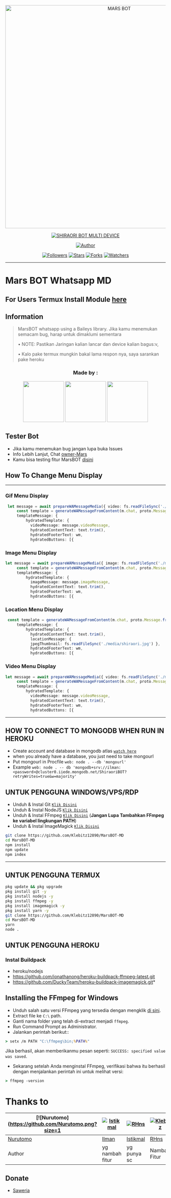 <p align="center">
<img src="https://telegra.ph/file/75585888884ec31ff99b3.jpg" alt="MARS BOT" width="700"/>


</p>
<p align="center">
<a href="#"><img title="SHIRAORI BOT MULTI DEVICE" src="https://img.shields.io/badge/MARS BOT MULTI DEVICE-green?colorA=%23ff0000&colorB=%23017e40&style=for-the-badge"></a>
</p>
<p align="center">
<a href="https://github.com/RHns20/MarsBOT-MD"><img title="Author" src="https://img.shields.io/badge/Author-RHns-red.svg?style=for-the-badge&logo=github"></a>
</p>
<p align="center">
<a href="https://github.com/RHns20/MarsBOT-MD/followers"><img title="Followers" src="https://img.shields.io/github/followers/RHns20?label=Followers&color=white&style=flat-square"></a>
<a href="https://github.com/RHns20/MarsBOT-MD/stargazers"><img title="Stars" src="https://img.shields.io/github/stars/RHns20/MarsBOT-MD?label=Stars&color=yellow&style=flat-square"></a>
<a href="https://github.com/RHns20/MarsBOT-MD/network/members"><img title="Forks" src="https://img.shields.io/github/forks/RHns20/MarsBOT-MD?label=Forks&color=blue&style=flat-square"></a>
<a href="https://github.com/RHns20/MarsBOT-MD/watchers"><img title="Watchers" src="https://img.shields.io/github/watchers/RHns20/MarsBOT-MD?label=Watchers&color=green&style=flat-square"></a>
</p>

---

# Mars BOT Whatsapp MD
## For Users Termux Install Module [here](https://github.com/ilmanhdyt/node_modules)
## Information
> MarsBOT whatsapp using a Baileys library.
> Jika kamu menemukan semacam bug, harap untuk dimaklumi sementara
>
> • NOTE: Pastikan Jaringan kalian lancar dan device kalian bagus:v, 
> 
> • Kalo pake termux mungkin bakal lama respon nya, saya sarankan pake heroku

<h3 align="center">Made by :</h3>
<p align="center">
  <a href="https://github.com/ilmanhdyt"><img src="https://github.com/ilmanhdyt.png?size=128" height="128" width="128" /></a>
  <a href="https://github.com/BochilGaming"><img src="https://github.com/BochilGaming.png?size=128" height="128" width="128" /></a>
  <a href="https://github.com/RHns20"><img src="https://github.com/RHns20.png?size=128" height="128" width="128" /></a>
</p>

## Tester Bot
* Jika kamu menemukan bug jangan lupa buka Issues
* Info Lebih Lanjut, Chat [owner-Mars](https://wa.me/6283832492541)
* Kamu bisa testing fitur MarsBOT [disini](https://wa.me/628819028385?text=.menu)

## How To Change Menu Display
----
### Gif Menu Display
```ts
 let message = await prepareWAMessageMedia({ video: fs.readFileSync('./media/shiro.mp4'), gifPlayback: true }, { upload: conn.waUploadToServer })
     const template = generateWAMessageFromContent(m.chat, proto.Message.fromObject({
     templateMessage: {
         hydratedTemplate: {
           videoMessage: message.videoMessage,
           hydratedContentText: text.trim(),
           hydratedFooterText: wm,
           hydratedButtons: [{
```

### Image Menu Display
```ts
let message = await prepareWAMessageMedia({ image: fs.readFileSync('./media/shiraori.jpg')}, { upload: conn.waUploadToServer })
     const template = generateWAMessageFromContent(m.chat, proto.Message.fromObject({
     templateMessage: {
         hydratedTemplate: {
           imageMessage: message.imageMessage,
           hydratedContentText: text.trim(),
           hydratedFooterText: wm,
           hydratedButtons: [{
```

### Location Menu Display
```ts
 const template = generateWAMessageFromContent(m.chat, proto.Message.fromObject({
     templateMessage: {
         hydratedTemplate: {
           hydratedContentText: text.trim(),
           locationMessage: { 
           jpegThumbnail: fs.readFileSync('./media/shiraori.jpg') },
           hydratedFooterText: wm,
           hydratedButtons: [{       
```

### Video Menu Display
```ts
let message = await prepareWAMessageMedia({ video: fs.readFileSync('./media/shiro.mp4')}, { upload: conn.waUploadToServer })
     const template = generateWAMessageFromContent(m.chat, proto.Message.fromObject({
     templateMessage: {
         hydratedTemplate: {
           videoMessage: message.videoMessage,
           hydratedContentText: text.trim(),
           hydratedFooterText: wm,
           hydratedButtons: [{           	
```
----           


## HOW TO CONNECT TO MONGODB WHEN RUN IN HEROKU

* Create account and database in mongodb atlas [`watch here`](https://youtu.be/rPqRyYJmx2g)
* when you already have a database, you just need to take mongourl
* Put mongourl in Procfile `web: node . --db 'mongourl'`
* Example `web: node . -- db 'mongodb+srv://ilman:<password>@cluster0.iiede.mongodb.net/ShiraoriBOT?retryWrites=true&w=majority'`


## UNTUK PENGGUNA WINDOWS/VPS/RDP

* Unduh & Instal Git [`Klik Disini`](https://git-scm.com/downloads)
* Unduh & Instal NodeJS [`Klik Disini`](https://nodejs.org/en/download)
* Unduh & Instal FFmpeg [`Klik Disini`](https://ffmpeg.org/download.html) (**Jangan Lupa Tambahkan FFmpeg ke variabel lingkungan PATH**)
* Unduh & Instal ImageMagick [`Klik Disini`](https://imagemagick.org/script/download.php)

```bash
git clone https://github.com/Klebitz12890/MarsBOT-MD
cd MarsBOT-MD
npm install
npm update
npm index
```

---------

## UNTUK PENGGUNA TERMUX
```bash
pkg update && pkg upgrade
pkg install git -y
pkg install nodejs -y
pkg install ffmpeg -y
pkg install imagemagick -y
pkg install yarn -y
git clone https://github.com/Klebitz12890/MarsBOT-MD
cd MarsBOT-MD
yarn
node .
```

## UNTUK PENGGUNA HEROKU

### Instal Buildpack
* heroku/nodejs
* https://github.com/jonathanong/heroku-buildpack-ffmpeg-latest.git
* https://github.com/DuckyTeam/heroku-buildpack-imagemagick.git*

## Installing the FFmpeg for Windows
* Unduh salah satu versi FFmpeg yang tersedia dengan mengklik [di sini](https://www.gyan.dev/ffmpeg/builds/).
* Extract file ke `C:\` path.
* Ganti nama folder yang telah di-extract menjadi `ffmpeg`.
* Run Command Prompt as Administrator.
* Jalankan perintah berikut::
```cmd
> setx /m PATH "C:\ffmpeg\bin;%PATH%"
```
Jika berhasil, akan memberikanmu pesan seperti: `SUCCESS: specified value was saved`.
* Sekarang setelah Anda menginstal FFmpeg, verifikasi bahwa itu berhasil dengan menjalankan perintah ini untuk melihat versi:
```cmd
> ffmpeg -version
```

# Thanks to
 [![Nurutomo](https://github.com/Nurutomo.png?size=1| [![Istikmal](https://github.com/BochilGaming.png?size=150)](https://github.com/BochilGaming) | [![RHns](https://github.com/RHns20.png?size=150)](https://github.com/RHns20) | [![Klebitz](https://github.com/Klebitz12890.png?size=150)](https://github.com/Klebitz12890)
----|----|----|----
[Nurutomo](https://github.com/Nurutomo) | [Ilman](https://github.com/ilmanhdyt) | [Istikmal](https://github.com/BochilGaming) | [RHns](https://github.com/RHns20) | [Klebitz](https://github.com/Klebitz12890)
 Author | yg nambah fitur | yg punya sc | Nambah Fitur

## Donate
- [Saweria](https://saweria.co/botrhns)
